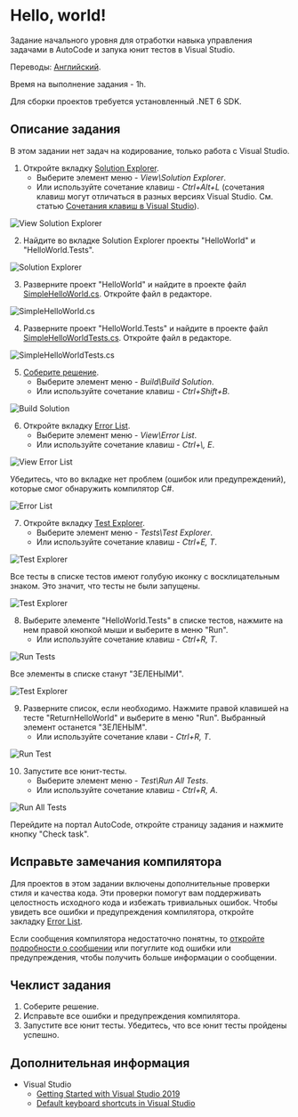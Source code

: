 # Hello, world!

Задание начального уровня для отработки навыка управления задачами в AutoCode и запука юнит тестов в Visual Studio.

Переводы: [Английский](README.md).

Время на выполнение задания - 1h.

Для сборки проектов требуется установленный .NET 6 SDK.


## Описание задания

В этом задании нет задач на кодирование, только работа с Visual Studio.

1. Откройте вкладку [Solution Explorer](https://docs.microsoft.com/ru-ru/visualstudio/ide/solutions-and-projects-in-visual-studio#solution-explorer).
    * Выберите элемент меню - _View\Solution Explorer_.
    * Или используйте сочетание клавиш - _Ctrl+Alt+L_ (сочетания клавиш могут отличаться в разных версиях Visual Studio. См. статью [Сочетания клавиш в Visual Studio](https://docs.microsoft.com/ru-ru/visualstudio/ide/default-keyboard-shortcuts-in-visual-studio)).

![View Solution Explorer](images/view-solution-explorer.png)

2. Найдите во вкладке Solution Explorer проекты "HelloWorld" и "HelloWorld.Tests".

![Solution Explorer](images/solution-explorer.png)

3. Разверните проект "HelloWorld" и найдите в проекте файл [SimpleHelloWorld.cs](HelloWorld/SimpleHelloWorld.cs). Откройте файл в редакторе.

![SimpleHelloWorld.cs](images/simple-hello-world.png)

4. Разверните проект "HelloWorld.Tests" и найдите в проекте файл [SimpleHelloWorldTests.cs](HelloWorld.Tests/SimpleHelloWorldTests.cs). Откройте файл в редакторе.

![SimpleHelloWorldTests.cs](images/simple-hello-world-tests.png)

5. [Соберите решение](https://docs.microsoft.com/ru-ru/visualstudio/ide/building-and-cleaning-projects-and-solutions-in-visual-studio).
    * Выберите элемент меню - _Build\Build Solution_.
    * Или используйте сочетание клавиш - _Ctrl+Shift+B_.

![Build Solution](images/build-solution.png)

6. Откройте вкладку [Error List](https://docs.microsoft.com/ru-ru/visualstudio/ide/find-and-fix-code-errors#review-the-error-list).
    * Выберите элемент меню - _View\Error List_.
    * Или используйте сочетание клавиш - _Ctrl+\\, E_.

![View Error List](images/view-error-list.png)

Убедитесь, что во вкладке нет проблем (ошибок или предупреждений), которые смог обнаружить компилятор C#.

![Error List](images/error-list.png)

7. Откройте вкладку [Test Explorer](https://docs.microsoft.com/ru-ru/visualstudio/test/run-unit-tests-with-test-explorer). 
    * Выберите элемент меню - _Tests\Test Explorer_.
    * Или используйте сочетание клавиш - _Ctrl+E, T_.

![Test Explorer](images/test-test-explorer.png)

Все тесты в списке тестов имеют голубую иконку с восклицательным знаком. Это значит, что тесты не были запущены.

![Test Explorer](images/test-explorer-white.png)

8. Выберите элементе "HelloWorld.Tests" в списке тестов, нажмите на нем правой кнопкой мыши и выберите в меню "Run".
    * Или используйте сочетание клавиш - _Ctrl+R, T_.

![Run Tests](images/run-tests.png)

Все элементы в списке станут "ЗЕЛЕНЫМИ".

![Test Explorer](images/test-explorer-green.png)

9. Разверните список, если необходимо. Нажмите правой клавишей на тесте "ReturnHelloWorld" и выберите в меню "Run". Выбранный элемент останется "ЗЕЛЕНЫМ".
    * Или используйте сочетание клави - _Ctrl+R, T_.

![Run Test](images/run-test.png)

10. Запустите все юнит-тесты.
    * Выберите элемент меню - _Test\Run All Tests_.
    * Или используйте сочетание клавиш - _Ctrl+R, A_.

![Run All Tests](images/run-all-tests.png)

Перейдите на портал AutoCode, откройте страницу задания и нажмите кнопку "Check task".


## Исправьте замечания компилятора

Для проектов в этом задании включены дополнительные проверки стиля и качества кода. Эти проверки помогут вам поддерживать целостность исходного кода и избежать тривиальных ошибок. Чтобы увидеть все ошибки и предупреждения компилятора, откройте закладку [Error List](https://docs.microsoft.com/en-us/visualstudio/ide/find-and-fix-code-errors#review-the-error-list).

Если сообщения компилятора недостаточно понятны, то [откройте подробности о сообщении](https://docs.microsoft.com/en-us/visualstudio/ide/find-and-fix-code-errors#review-errors-in-detail) или погуглите код ошибки или предупреждения, чтобы получить больше информации о сообщении.


## Чеклист задания

1. Cоберите решение.
2. Исправьте все ошибки и предупреждения компилятора.
3. Запустите все юнит тесты. Убедитесь, что все юнит тесты пройдены успешно.


## Дополнительная информация

* Visual Studio
  * [Getting Started with Visual Studio 2019](https://www.youtube.com/watch?v=1CgsMtUmVgs)
  * [Default keyboard shortcuts in Visual Studio](https://docs.microsoft.com/ru-ru/visualstudio/ide/default-keyboard-shortcuts-in-visual-studio)

